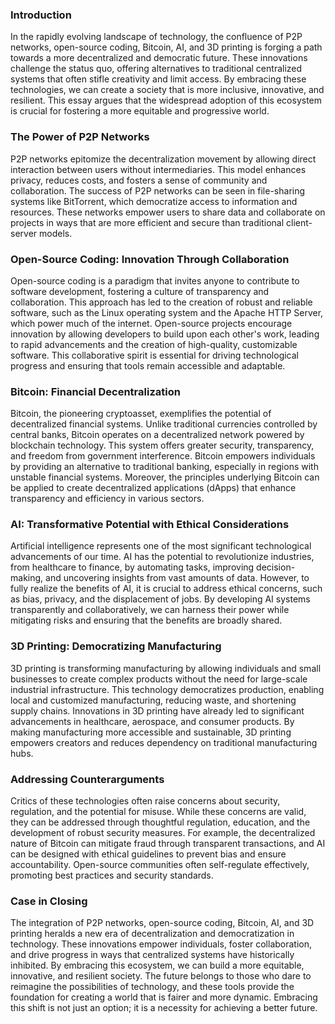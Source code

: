 ### Introduction

In the rapidly evolving landscape of technology, the confluence of P2P networks, open-source coding, Bitcoin, AI, and 3D printing is forging a path towards a more decentralized and democratic future. These innovations challenge the status quo, offering alternatives to traditional centralized systems that often stifle creativity and limit access. By embracing these technologies, we can create a society that is more inclusive, innovative, and resilient. This essay argues that the widespread adoption of this ecosystem is crucial for fostering a more equitable and progressive world.

### The Power of P2P Networks

P2P networks epitomize the decentralization movement by allowing direct interaction between users without intermediaries. This model enhances privacy, reduces costs, and fosters a sense of community and collaboration. The success of P2P networks can be seen in file-sharing systems like BitTorrent, which democratize access to information and resources. These networks empower users to share data and collaborate on projects in ways that are more efficient and secure than traditional client-server models.

### Open-Source Coding: Innovation Through Collaboration

Open-source coding is a paradigm that invites anyone to contribute to software development, fostering a culture of transparency and collaboration. This approach has led to the creation of robust and reliable software, such as the Linux operating system and the Apache HTTP Server, which power much of the internet. Open-source projects encourage innovation by allowing developers to build upon each other's work, leading to rapid advancements and the creation of high-quality, customizable software. This collaborative spirit is essential for driving technological progress and ensuring that tools remain accessible and adaptable.

### Bitcoin: Financial Decentralization

Bitcoin, the pioneering cryptoasset, exemplifies the potential of decentralized financial systems. Unlike traditional currencies controlled by central banks, Bitcoin operates on a decentralized network powered by blockchain technology. This system offers greater security, transparency, and freedom from government interference. Bitcoin empowers individuals by providing an alternative to traditional banking, especially in regions with unstable financial systems. Moreover, the principles underlying Bitcoin can be applied to create decentralized applications (dApps) that enhance transparency and efficiency in various sectors.

### AI: Transformative Potential with Ethical Considerations

Artificial intelligence represents one of the most significant technological advancements of our time. AI has the potential to revolutionize industries, from healthcare to finance, by automating tasks, improving decision-making, and uncovering insights from vast amounts of data. However, to fully realize the benefits of AI, it is crucial to address ethical concerns, such as bias, privacy, and the displacement of jobs. By developing AI systems transparently and collaboratively, we can harness their power while mitigating risks and ensuring that the benefits are broadly shared.

### 3D Printing: Democratizing Manufacturing

3D printing is transforming manufacturing by allowing individuals and small businesses to create complex products without the need for large-scale industrial infrastructure. This technology democratizes production, enabling local and customized manufacturing, reducing waste, and shortening supply chains. Innovations in 3D printing have already led to significant advancements in healthcare, aerospace, and consumer products. By making manufacturing more accessible and sustainable, 3D printing empowers creators and reduces dependency on traditional manufacturing hubs.

### Addressing Counterarguments

Critics of these technologies often raise concerns about security, regulation, and the potential for misuse. While these concerns are valid, they can be addressed through thoughtful regulation, education, and the development of robust security measures. For example, the decentralized nature of Bitcoin can mitigate fraud through transparent transactions, and AI can be designed with ethical guidelines to prevent bias and ensure accountability. Open-source communities often self-regulate effectively, promoting best practices and security standards.

### Case in Closing

The integration of P2P networks, open-source coding, Bitcoin, AI, and 3D printing heralds a new era of decentralization and democratization in technology. These innovations empower individuals, foster collaboration, and drive progress in ways that centralized systems have historically inhibited. By embracing this ecosystem, we can build a more equitable, innovative, and resilient society. The future belongs to those who dare to reimagine the possibilities of technology, and these tools provide the foundation for creating a world that is fairer and more dynamic. Embracing this shift is not just an option; it is a necessity for achieving a better future.
